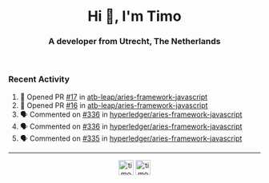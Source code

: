 <h1 align="center">Hi 👋, I'm Timo</h1>
<h3 align="center">A developer from Utrecht, The Netherlands</h3>
<br/>
<!-- https://github.com/rahuldkjain/github-profile-readme-generator --!>

<!--  <p align="left"><img src="https://github-readme-stats.vercel.app/api?username=timoglastra&show_icons=true&count_private=true&" alt="timoglastra" /></p> --!>

<!--
Github language stats
<p align="left"><img src="https://github-readme-stats.vercel.app/api/top-langs/?username=timoglastra&layout=compact" alt="timoglastra" /><p>
-->

<!-- Codestats language stats -->
<!-- <p align="left"><img src="https://codestats-readme.vercel.app/api/top-langs/?username=timoglastra&layout=compact&language_count=12" alt="timoglastra" /><p>    --!>
  
<h3>Recent Activity</h3>

<!--START_SECTION:activity-->
1. 💪 Opened PR [#17](https://github.com/atb-leap/aries-framework-javascript/pull/17) in [atb-leap/aries-framework-javascript](https://github.com/atb-leap/aries-framework-javascript)
2. 💪 Opened PR [#16](https://github.com/atb-leap/aries-framework-javascript/pull/16) in [atb-leap/aries-framework-javascript](https://github.com/atb-leap/aries-framework-javascript)
3. 🗣 Commented on [#336](https://github.com/hyperledger/aries-framework-javascript/issues/336) in [hyperledger/aries-framework-javascript](https://github.com/hyperledger/aries-framework-javascript)
4. 🗣 Commented on [#336](https://github.com/hyperledger/aries-framework-javascript/issues/336) in [hyperledger/aries-framework-javascript](https://github.com/hyperledger/aries-framework-javascript)
5. 🗣 Commented on [#335](https://github.com/hyperledger/aries-framework-javascript/issues/335) in [hyperledger/aries-framework-javascript](https://github.com/hyperledger/aries-framework-javascript)
<!--END_SECTION:activity-->

---

<p align="center">
<a href="https://twitter.com/timoglastra" target="blank"><img align="center" src="https://cdn.jsdelivr.net/npm/simple-icons@3.0.1/icons/twitter.svg" alt="timoglastra" height="30" width="30" /></a>
<a href="https://linkedin.com/in/timoglastra" target="blank"><img align="center" src="https://cdn.jsdelivr.net/npm/simple-icons@3.0.1/icons/linkedin.svg" alt="timoglastra" height="30" width="30" /></a>
</p>




